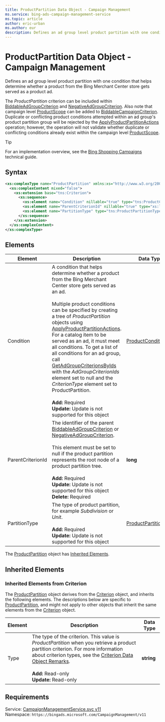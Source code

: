 ```yaml
---
title: ProductPartition Data Object - Campaign Management
ms.service: bing-ads-campaign-management-service
ms.topic: article
author: eric-urban
ms.author: eur
description: Defines an ad group level product partition with one condition that helps determine whether a product from the Bing Merchant Center store gets served as a product ad.
---
```

# ProductPartition Data Object - Campaign Management
Defines an ad group level product partition with one condition that helps determine whether a product from the Bing Merchant Center store gets served as a product ad.

The *ProductPartition* criterion can be included within [BiddableAdGroupCriterion](../campaign-management-service/biddableadgroupcriterion.md) and [NegativeAdGroupCriterion](../campaign-management-service/negativeadgroupcriterion.md). Also note that campaign level [ProductScope](../campaign-management-service/productscope.md) can be added to [BiddableCampaignCriterion](../campaign-management-service/biddablecampaigncriterion.md). Duplicate or conflicting product conditions attempted within an ad group's product partition group will be rejected by the [ApplyProductPartitionActions](../campaign-management-service/applyproductpartitionactions.md) operation; however, the operation will not validate whether duplicate or conflicting conditions already exist within the campaign level [ProductScope](../campaign-management-service/productscope.md).

> [!TIP]
> For an implementation overview, see the [Bing Shopping Campaigns](~/guides/product-ads.md) technical guide.

## Syntax
```xml
<xs:complexType name="ProductPartition" xmlns:xs="http://www.w3.org/2001/XMLSchema">
  <xs:complexContent mixed="false">
    <xs:extension base="tns:Criterion">
      <xs:sequence>
        <xs:element name="Condition" nillable="true" type="tns:ProductCondition" />
        <xs:element name="ParentCriterionId" nillable="true" type="xs:long" />
        <xs:element name="PartitionType" type="tns:ProductPartitionType" />
      </xs:sequence>
    </xs:extension>
  </xs:complexContent>
</xs:complexType>
```

## <a name="elements"></a>Elements

|Element|Description|Data Type|
|-----------|---------------|-------------|
|<a name="condition"></a>Condition|A condition that helps determine whether a product from the Bing Merchant Center store gets served as an ad.<br /><br />Multiple product conditions can be specified by creating a tree of *ProductPartition* objects using [ApplyProductPartitionActions](../campaign-management-service/applyproductpartitionactions.md). For a catalog item to be served as an ad, it must meet all conditions. To get a list of all conditions for an ad group, call [GetAdGroupCriterionsByIds](../campaign-management-service/getadgroupcriterionsbyids.md) with the *AdGroupCriterionIds* element set to null and the *CriterionType* element set to ProductPartition.<br/><br/>**Add:** Required<br/>**Update:** Update is not supported for this object|[ProductCondition](productcondition.md)|
|<a name="parentcriterionid"></a>ParentCriterionId|The identifier of the parent [BiddableAdGroupCriterion](../campaign-management-service/biddableadgroupcriterion.md) or [NegativeAdGroupCriterion](../campaign-management-service/negativeadgroupcriterion.md).<br /><br /> This element must be set to null if the product partition represents the root node of a product partition tree.<br/><br/>**Add:** Required<br/>**Update:** Update is not supported for this object<br/>**Delete:** Required|**long**|
|<a name="partitiontype"></a>PartitionType|The type of product partition, for example *Subdivision* or *Unit*.<br/><br/>**Add:** Required<br/>**Update:** Update is not supported for this object|[ProductPartitionType](productpartitiontype.md)|

The [ProductPartition](productpartition.md) object has [Inherited Elements](#inheritedelements).

## <a name="inheritedelements"></a>Inherited Elements

### <a name="inheritedelementscriterion"></a>Inherited Elements from Criterion
The [ProductPartition](productpartition.md) object derives from the [Criterion](criterion.md) object, and inherits the following elements. The descriptions below are specific to [ProductPartition](productpartition.md), and might not apply to other objects that inherit the same elements from the [Criterion](criterion.md) object.  

|Element|Description|Data Type|
|-----------|---------------|-------------|
|<a name="type"></a>Type|The type of the criterion. This value is *ProductPartition* when you retrieve a product partition criterion. For more information about criterion types, see the [Criterion Data Object Remarks](../campaign-management-service/criterion.md#remarks).<br/><br/>**Add:** Read-only<br/>**Update:** Read-only|**string**|

## Requirements
Service: [CampaignManagementService.svc v11](https://campaign.api.bingads.microsoft.com/Api/Advertiser/CampaignManagement/v11/CampaignManagementService.svc)  
Namespace: ```https://bingads.microsoft.com/CampaignManagement/v11```  

